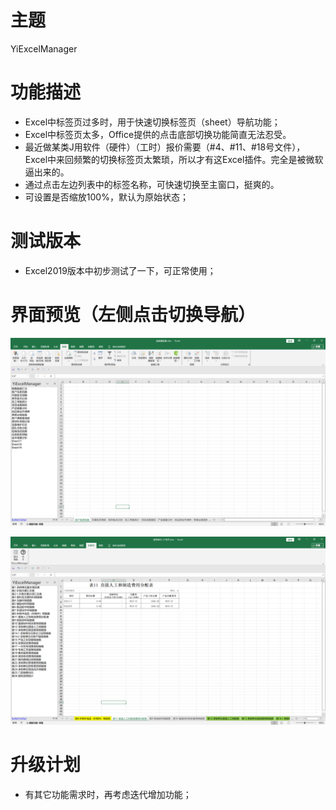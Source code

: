 # 主题
YiExcelManager

# 功能描述

- Excel中标签页过多时，用于快速切换标签页（sheet）导航功能；
- Excel中标签页太多，Office提供的点击底部切换功能简直无法忍受。
- 最近做某类J用软件（硬件）（工时）报价需要（#4、#11、#18号文件），Excel中来回频繁的切换标签页太繁琐，所以才有这Excel插件。完全是被微软逼出来的。
- 通过点击左边列表中的标签名称，可快速切换至主窗口，挺爽的。
- 可设置是否缩放100%，默认为原始状态；
  
# 测试版本
- Excel2019版本中初步测试了一下，可正常使用；

# 界面预览（左侧点击切换导航）
![界面预览](https://github.com/helloyuzz/YiExcelManager/blob/main/screenshot.png?raw=true)

![界面预览](https://github.com/helloyuzz/YiExcelManager/blob/main/screenshot1.png?raw=true)

# 升级计划
- 有其它功能需求时，再考虑迭代增加功能；
